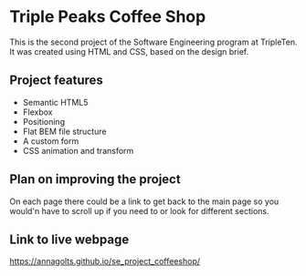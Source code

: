 # Triple Peaks Coffee Shop

This is the second project of the Software Engineering program at TripleTen. It was created using HTML and CSS, based on the design brief.

## Project features

- Semantic HTML5
- Flexbox
- Positioning
- Flat BEM file structure
- A custom form
- CSS animation and transform

## Plan on improving the project

On each page there could be a link to get back to the main page so you would'n have to scroll up if you need to or look for different sections.

## Link to live webpage

https://annagolts.github.io/se_project_coffeeshop/
